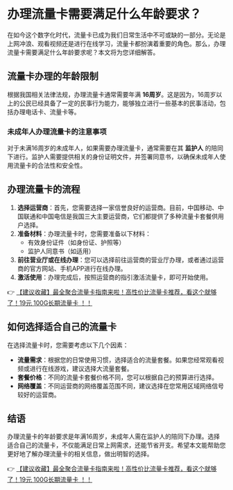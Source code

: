 # 办理流量卡需要满足什么年龄要求？

在如今这个数字化时代，流量卡已成为我们日常生活中不可或缺的一部分。无论是上网冲浪、观看视频还是进行在线学习，流量卡都扮演着重要的角色。那么，办理流量卡需要满足什么年龄要求呢？本文将为您详细解答。

## 流量卡办理的年龄限制

根据我国相关法律法规，办理流量卡通常需要年满 **16周岁**。这是因为，16周岁以上的公民已经具备了一定的民事行为能力，能够独立进行一些基本的民事活动，包括办理电话卡、流量卡等。

### 未成年人办理流量卡的注意事项

对于未满16周岁的未成年人，如果需要办理流量卡，通常需要在其 **监护人** 的陪同下进行。监护人需要提供相关的身份证明文件，并签署同意书，以确保未成年人使用流量卡的合法性和安全性。

## 办理流量卡的流程

1. **选择运营商**：首先，您需要选择一家信誉良好的运营商。目前，中国移动、中国联通和中国电信是我国三大主要运营商，它们都提供了多种流量卡套餐供用户选择。
2. **准备材料**：办理流量卡时，您需要准备以下材料：
   - 有效身份证件（如身份证、护照等）
   - 监护人同意书（如适用）
3. **前往营业厅或在线办理**：您可以选择前往运营商的营业厅办理，或者通过运营商的官方网站、手机APP进行在线办理。
4. **激活使用**：办理完成后，按照运营商的指引激活流量卡，即可开始使用。

👉 [【建议收藏】最全聚合流量卡指南来啦！高性价比流量卡推荐，看这个就够了！19元 100G长期流量卡 ！！](https://bit.ly/Liuliangka)

## 如何选择适合自己的流量卡

在选择流量卡时，您需要考虑以下几个因素：

- **流量需求**：根据您的日常使用习惯，选择适合的流量套餐。如果您经常观看视频或进行在线游戏，建议选择大流量套餐。
- **套餐价格**：不同的流量卡套餐价格不同，您可以根据自己的预算进行选择。
- **网络覆盖**：不同运营商的网络覆盖范围不同，建议选择在您常用区域网络信号较好的运营商。

## 结语

办理流量卡的年龄要求是年满16周岁，未成年人需在监护人的陪同下办理。选择适合自己的流量卡，不仅能满足日常上网需求，还能节省开支。希望本文能帮助您更好地了解办理流量卡的相关信息，做出明智的选择。

👉 [【建议收藏】最全聚合流量卡指南来啦！高性价比流量卡推荐，看这个就够了！19元 100G长期流量卡 ！！](https://bit.ly/Liuliangka)